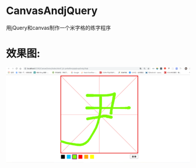 # CanvasAndjQuery
用jQuery和canvas制作一个米字格的练字程序


# 效果图:
![avator](https://github.com/LeiLeiOfJava/CanvasAndjQuery/blob/master/1.png)
